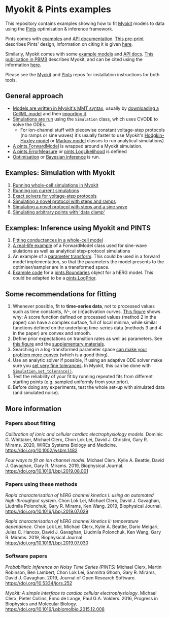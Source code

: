 # Myokit & Pints examples

This repository contains examples showing how to fit [Myokit](https://github.com/MichaelClerx/myokit/) models to data using the [Pints](https://github.com/pints-team/pints) optimisation & inference framework.

Pints comes with [examples](https://github.com/pints-team/pints/blob/master/examples/README.md) and [API documentation](https://pints.readthedocs.io/). [This pre-print](https://arxiv.org/abs/1812.07388) describes Pints' design, information on citing it is given [here](https://github.com/pints-team/pints/blob/master/CITATION).

Similarly, Myokit comes with some [example models](http://myokit.org/examples/) and [API docs](https://myokit.readthedocs.io). [This publication in PBMB](https://doi.org/10.1016/j.pbiomolbio.2015.12.008) describes Myokit, and can be cited using the information [here](https://github.com/MichaelClerx/myokit/blob/master/CITATION).

Please see the [Myokit](https://github.com/MichaelClerx/myokit/) and [Pints](https://github.com/pints-team/pints) repos for installation instructions for both tools.

## General approach

- [Models are written in Myokit's MMT syntax](https://myokit.readthedocs.io/syntax/index.html), usually by [downloading a CellML model](https://models.cellml.org/electrophysiology) and then [importing it](https://myokit.readthedocs.io/api_formats/cellml.html).
- [Simulations are run](https://myokit.readthedocs.io/api_simulations/Simulation.html) using the `Simulation` class, which uses CVODE to solve the ODEs.
  - For ion-channel stuff with piecewise constant voltage-step protocols (no ramps or sine waves) it's usually faster to use Myokit's [Hodgkin-Huxley model](https://myokit.readthedocs.io/api_library/hh.html) or [Markov model](https://myokit.readthedocs.io/api_library/markov.html) classes to run analytical simulations)
- [A pints.ForwardModel](https://nbviewer.jupyter.org/github/pints-team/pints/blob/master/examples/writing-a-model.ipynb) is wrapped around a Myokit simulation.
- [A pints.ErrorMeasure](https://pints.readthedocs.io/en/latest/error_measures.html) or [pints.LogLikelihood](https://pints.readthedocs.io/en/latest/log_likelihoods.html) is defined
- [Optimisation](https://nbviewer.jupyter.org/github/pints-team/pints/blob/master/examples/optimisation-first-example.ipynb) or [Bayesian inference](https://nbviewer.jupyter.org/github/pints-team/pints/blob/master/examples/sampling-first-example.ipynb) is run.

## Examples: Simulation with Myokit

1. [Running whole-cell simulations in Myokit](https://myokit.readthedocs.io/guide/simulations.html)
2. [Running ion current simulations](https://nbviewer.jupyter.org/github/pints-team/myokit-pints-examples/blob/master/ion-currents/ion-current-models.ipynb)
3. [Exact solvers for voltage-step protocols](https://nbviewer.jupyter.org/github/pints-team/myokit-pints-examples/blob/master/ion-currents/exact-simulation-of-step-protocols.ipynb)
4. [Simulating a novel protocol with steps and ramps](https://nbviewer.jupyter.org/github/pints-team/myokit-pints-examples/blob/master/ion-currents/steps-and-ramps.ipynb)
5. [Simulating a novel protocol with steps and a sine wave](https://nbviewer.jupyter.org/github/pints-team/myokit-pints-examples/blob/master/ion-currents/steps-and-sine-waves.ipynb)
6. [Simulating arbitrary points with 'data clamp'](https://nbviewer.jupyter.org/github/pints-team/myokit-pints-examples/blob/master/ion-currents/data-clamp.ipynb)

## Examples: Inference using Myokit and PINTS

1. [Fitting conductances in a whole-cell model](https://github.com/MichaelClerx/myokit-pints-examples/tree/master/whole-cell-conductances)
2. [A real-life example](https://github.com/CardiacModelling/FourWaysOfFitting/blob/master/python/model.py) of a ForwardModel class used for sine-wave siulations as well as analytical step-protocol simulations
3. An example of a [parameter transform](https://github.com/CardiacModelling/FourWaysOfFitting/blob/master/python/transformation.py). This could be used in a forward model implementation, so that the parameters the model presents to the optimiser/sampler are in a transformed space.
4. [Example code](https://pints.readthedocs.io/en/latest/boundaries.html) for a [pints.Boundaries](https://pints.readthedocs.io/en/latest/boundaries.html) object for a hERG model. This could be adapted to be a [pints.LogPrior](https://pints.readthedocs.io/en/latest/log_priors.html).

## Some recommendations for fitting

1. Whenever possible, fit to **time-series data**, not to processed values such as time constants, IV-, or (in)activation curves. [This figure](https://www.biorxiv.org/content/10.1101/609875v1.full#F11) shows why: A score function defined on processed values (method 2 in the paper) can have a complex surface, full of local minima, while similar functions defined on the underlying time-series data (methods 3 and 4 in the paper) are convex and smooth.
2. Define prior expectations on transition rates as well as parameters. See [this figure](https://www.biorxiv.org/content/10.1101/609875v1.full#F3) and the [supplementary materials](https://www.biorxiv.org/content/10.1101/609875v1.supplementary-material).
3. Searching in a log-transformed parameter space [can make your problem more convex](https://dx.doi.org/10.1093/bioinformatics/btz020) (which is a good thing).
4. Use an analytic solver if possible, if using an adaptive ODE solver make sure you [set very fine tolerances](https://mirams.wordpress.com/2018/10/17/ode-errors-and-optimisation/). In Myokit, this can be done with [`Simulation.set_tolerance()`](https://myokit.readthedocs.io/api_simulations/Simulation.html#myokit.Simulation.set_tolerance).
5. Test the reliability of your fit by running repeated fits from different starting points (e.g. sampled uniformly from your prior).
6. Before doing any experiments, test the whole set-up with simulated data (and simulated noise).

## More information

### Papers about fitting

*Calibration of ionic and cellular cardiac electrophysiology models*.
Dominic G. Whittaker, Michael Clerx, Chon Lok Lei, David J. Christini, Gary R. Mirams.
2020, WIREs Systems Biology and Medicine.
https://doi.org/10.1002/wsbm.1482

*Four ways to fit an ion channel model*.
Michael Clerx, Kylie A. Beattie, David J. Gavaghan, Gary R. Mirams.
2019, Biophysical Journal.
https://doi.org/10.1016/j.bpj.2019.08.001

### Papers using these methods

*Rapid characterisation of hERG channel kinetics I: using an automated high-throughput system*.
Chon Lok Lei, Michael Clerx, David J. Gavaghan, Liudmila Polonchuk, Gary R. Mirams, Ken Wang.
2019, Biophysical Journal.
https://doi.org/10.1016/j.bpj.2019.07.029

*Rapid characterisation of hERG channel kinetics II: temperature dependence*.
Chon Lok Lei, Michael Clerx, Kylie A. Beattie, Dario Melgari, Jules C. Hancox, David J. Gavaghan, Liudmila Polonchuk, Ken Wang, Gary R. Mirams.
2019, Biophysical Journal
https://doi.org/10.1016/j.bpj.2019.07.030

### Software papers

*Probabilistic Inference on Noisy Time Series (PINTS)*
Michael Clerx, Martin Robinson, Ben Lambert, Chon Lok Lei, Sanmitra Ghosh, Gary R. Mirams, David J. Gavaghan.
2019, Journal of Open Research Software.
https://doi.org/10.5334/jors.252

*Myokit: A simple interface to cardiac cellular electrophysiology*.
Michael Clerx, Pieter Collins, Enno de Lange, Paul G.A. Volders.
2016, Progress in Biophysics and Molecular Biology.
https://doi.org/10.1016/j.pbiomolbio.2015.12.008 











